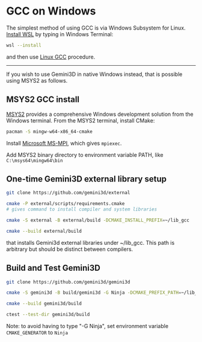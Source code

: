 # GCC on Windows

The simplest method of using GCC is via Windows Subsystem for Linux.
[Install WSL](https://docs.microsoft.com/en-us/windows/wsl/install#install-wsl-command)
by typing in Windows Terminal:

```sh
wsl --install
```

and then use [Linux GCC](./Linux_gcc.md) procedure.

---

If you wish to use Gemini3D in native Windows instead, that is possible using MSYS2 as follows.

## MSYS2 GCC install

[MSYS2](https://www.scivision.dev/install-msys2-windows)
provides a comprehensive Windows development solution from the Windows terminal.
From the MSYS2 terminal, install CMake:

```sh
pacman -S mingw-w64-x86_64-cmake
```

Install
[Microsoft MS-MPI](https://docs.microsoft.com/en-us/message-passing-interface/microsoft-mpi-release-notes),
which gives `mpiexec`.

Add MSYS2 binary directory to environment variable PATH, like `C:\msys64\mingw64\bin`

## One-time Gemini3D external library setup

```sh
git clone https://github.com/gemini3d/external

cmake -P external/scripts/requirements.cmake
# gives command to install compiler and system libraries

cmake -S external -B external/build -DCMAKE_INSTALL_PREFIX=~/lib_gcc

cmake --build external/build
```

that installs Gemini3d external libraries under ~/lib_gcc.
This path is arbitrary but should be distinct between compilers.

## Build and Test Gemini3D

```sh
git clone https://github.com/gemini3d/gemini3d

cmake -S gemini3d -B build/gemini3d -G Ninja -DCMAKE_PREFIX_PATH=~/lib_gcc

cmake --build gemini3d/build

ctest --test-dir gemini3d/build
```

Note: to avoid having to type "-G Ninja", set environment variable `CMAKE_GENERATOR` to `Ninja`
